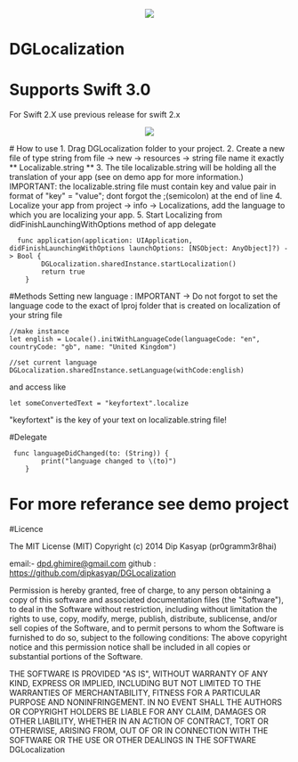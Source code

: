 
<p align="center"> 
<img src="https://user-images.githubusercontent.com/12591229/36713674-ded0ca38-1bb6-11e8-8448-1e18b7d345cf.png">
</p>

# DGLocalization 
# Supports Swift 3.0
For Swift 2.X use previous release for swift 2.x
<p align="center"> 
 <img src= "https://cloud.githubusercontent.com/assets/12591229/18203270/b1ba7076-7135-11e6-9ead-6921c8d19ab8.gif">
</p>
# How to use
1. Drag DGLocalization folder to your project.
2. Create a new file of type string from file -> new -> resources -> string file  name it exactly ** Localizable.string **
3. The tile localizable.string will be holding all the translation of your app (see on demo app for more information.) IMPORTANT: the localizable.string file must contain key and value pair in format of "key" = "value"; dont forgot the ;(semicolon) at the end of line
4. Localize your app from  project -> info -> Localizations, add the language to which you are localizing your app.
5. Start Localizing from didFinishLaunchingWithOptions method of app delegate
 
``` 
  func application(application: UIApplication, didFinishLaunchingWithOptions launchOptions: [NSObject: AnyObject]?) -> Bool {
        DGLocalization.sharedInstance.startLocalization()
        return true
    }
```
#Methods
Setting new language : IMPORTANT -> Do not forgot to set the language code to the exact of lproj folder that is created on localization of your string file

```
//make instance
let english = Locale().initWithLanguageCode(languageCode: "en", countryCode: "gb", name: "United Kingdom")

//set current language
DGLocalization.sharedInstance.setLanguage(withCode:english)

```

 and access like  
 ```
let someConvertedText = "keyfortext".localize
```
"keyfortext" is the key of your text on localizable.string file! 

#Delegate
```
 func languageDidChanged(to: (String)) {
        print("language changed to \(to)")
    }
```
# For more referance see demo project

#Licence

The MIT License (MIT)
Copyright (c) 2014 Dip Kasyap (pr0gramm3r8hai)

email:- dpd.ghimire@gmail.com
github : https://github.com/dipkasyap/DGLocalization

Permission is hereby granted, free of charge, to any person obtaining a copy of this software and associated documentation files (the "Software"), to deal in the Software without restriction, including without limitation the rights to use, copy, modify, merge, publish, distribute, sublicense, and/or sell copies of the Software, and to permit persons to whom the Software is furnished to do so, subject to the following conditions:
The above copyright notice and this permission notice shall be included in all copies or substantial portions of the Software.

THE SOFTWARE IS PROVIDED "AS IS", WITHOUT WARRANTY OF ANY KIND, EXPRESS OR IMPLIED, INCLUDING BUT NOT LIMITED TO THE WARRANTIES OF MERCHANTABILITY, FITNESS FOR A PARTICULAR PURPOSE AND NONINFRINGEMENT. IN NO EVENT SHALL THE AUTHORS OR COPYRIGHT HOLDERS BE LIABLE FOR ANY CLAIM, DAMAGES OR OTHER LIABILITY, WHETHER IN AN ACTION OF CONTRACT, TORT OR OTHERWISE, ARISING FROM, OUT OF OR IN CONNECTION WITH THE SOFTWARE OR THE USE OR OTHER DEALINGS IN THE SOFTWARE DGLocalization
